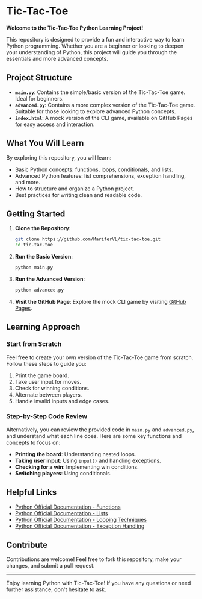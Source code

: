 
# Tic-Tac-Toe 
 **Welcome to the Tic-Tac-Toe Python Learning Project!** 

This repository is designed to provide a fun and interactive way to learn Python programming. Whether you are a beginner or looking to deepen your understanding of Python, this project will guide you through the essentials and more advanced concepts.

## Project Structure

- **`main.py`**: Contains the simple/basic version of the Tic-Tac-Toe game. Ideal for beginners.
- **`advanced.py`**: Contains a more complex version of the Tic-Tac-Toe game. Suitable for those looking to explore advanced Python concepts.
- **`index.html`**: A mock version of the CLI game, available on GitHub Pages for easy access and interaction.

## What You Will Learn

By exploring this repository, you will learn:
- Basic Python concepts: functions, loops, conditionals, and lists.
- Advanced Python features: list comprehensions, exception handling, and more.
- How to structure and organize a Python project.
- Best practices for writing clean and readable code.

## Getting Started

1. **Clone the Repository**:
   ```bash
   git clone https://github.com/MariferVL/tic-tac-toe.git
   cd tic-tac-toe
   ```

2. **Run the Basic Version**:
   ```bash
   python main.py
   ```

3. **Run the Advanced Version**:
   ```bash
   python advanced.py
   ```

4. **Visit the GitHub Page**:
   Explore the mock CLI game by visiting [GitHub Pages](https://marifervl.github.io/tic-tac-toe/).

## Learning Approach

### Start from Scratch

Feel free to create your own version of the Tic-Tac-Toe game from scratch. Follow these steps to guide you:
1. Print the game board.
2. Take user input for moves.
3. Check for winning conditions.
4. Alternate between players.
5. Handle invalid inputs and edge cases.

### Step-by-Step Code Review

Alternatively, you can review the provided code in `main.py` and `advanced.py`, and understand what each line does. Here are some key functions and concepts to focus on:
- **Printing the board**: Understanding nested loops.
- **Taking user input**: Using `input()` and handling exceptions.
- **Checking for a win**: Implementing win conditions.
- **Switching players**: Using conditionals.

## Helpful Links

- [Python Official Documentation - Functions](https://docs.python.org/3/tutorial/controlflow.html#defining-functions)
- [Python Official Documentation - Lists](https://docs.python.org/3/tutorial/datastructures.html)
- [Python Official Documentation - Looping Techniques](https://docs.python.org/3/tutorial/datastructures.html#looping-techniques)
- [Python Official Documentation - Exception Handling](https://docs.python.org/3/tutorial/errors.html)

## Contribute

Contributions are welcome! Feel free to fork this repository, make your changes, and submit a pull request.

---

Enjoy learning Python with Tic-Tac-Toe! If you have any questions or need further assistance, don't hesitate to ask.
